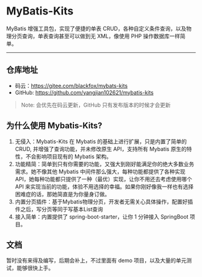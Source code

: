 MyBatis-Kits
==========
MyBatis 增强工具包，实现了便捷的单表 CRUD，各种自定义条件查询，以及物理分页查询，单表查询甚至可以做到无 XML，像使用 PHP 操作数据库一样简单。

--------------------------------------------------

## 仓库地址
* 码云：https://gitee.com/blackfox/mybats-kits
* GitHub: https://github.com/yangjian102621/mybatis-kits
> Note: 会优先在码云更新，GitHub 只有发布版本的时候才会更新


## 为什么使用 Mybatis-Kits?
1. 无侵入：Mybatis-Kits 在 Mybatis 的基础上进行扩展，只是内置了简单的CRUD, 并增强了查询功能，并未修改原生 API，支持所有 Mybatis 原生的特性，不会影响项目现有的 Mybatis 架构。
2. 功能精简：简单到只有你需要的功能，又强大到刚好能满足你的绝大多数业务需求。她不像其他 Mybatis 中间件那么强大，每种功能都提供了各种实现 API，她每种功能都只提供了一种（最优）实现，让你不用还去考虑使用哪个 
API 来实现当前的功能，体验不用选择的幸福。如果你刚好像我一样也有选择困难症的话，那她简直是为你量身订做。
3. 内置分页插件：基于Mybatis物理分页，开发者无需关心具体操作，配置好插件之后，写分页等同于写基本List查询
4. 接入简单：内置提供了 spring-boot-starter，让你 1 分钟接入 SpringBoot 项目。

## 文档 
暂时没有来得及编写，后期会补上，不过里面有 demo 项目，以及大量的单元测试，能够很快上手。
